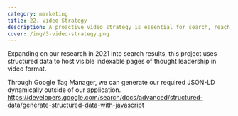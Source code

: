 ```yaml
---
category: marketing
title: 22. Video Strategy
description: A proactive video strategy is essential for search, reach, and brand building.
cover: /img/3-video-strategy.png
---
```


Expanding on our research in 2021 into search results, this project uses structured data to host visible indexable pages of thought leadership in video format.

Through Google Tag Manager, we can generate our required JSON-LD dynamically outside of our application. <https://developers.google.com/search/docs/advanced/structured-data/generate-structured-data-with-javascript>
